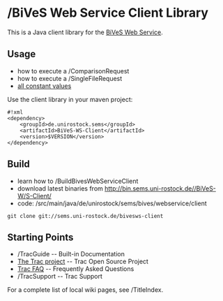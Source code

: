 /BiVeS Web Service Client Library
=================================
This is a Java client library for the [BiVeS Web Service](bivesws:wiki).

Usage 
------
* how to execute a /ComparisonRequest
* how to execute a /SingleFileRequest
* [all constant values](http://jdoc.sems.uni-rostock.de/bives//WsClient/constant-values.html)

Use the client library in your maven project:
```
#!xml
<dependency>
    <groupId>de.unirostock.sems</groupId>
    <artifactId>BiVeS-WS-Client</artifactId>
    <version>$VERSION</version>
</dependency>
```

Build 
------
* learn how to /BuildBivesWebServiceClient
* download latest binaries from http://bin.sems.uni-rostock.de//BiVeS-W/S-Client/
* code: /src/main/java/de/unirostock/sems/bives/webservice/client 
```
git clone git://sems.uni-rostock.de/bivesws-client
```

Starting Points 
----------------
 * /TracGuide --  Built-in Documentation
 * [The Trac project](http://trac.edgewall.org/) -- Trac Open Source Project
 * [Trac FAQ](http://trac.edgewall.org/wiki///TracFaq) -- Frequently Asked Questions
 * /TracSupport --  Trac Support

For a complete list of local wiki pages, see /TitleIndex.

